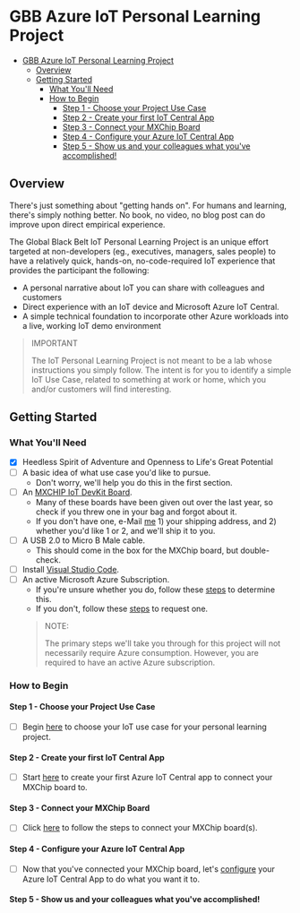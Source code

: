 # GBB Azure IoT Personal Learning Project

- [GBB Azure IoT Personal Learning Project](#gbb-azure-iot-personal-learning-project)
    - [Overview](#overview)
    - [Getting Started](#getting-started)
        - [What You'll Need](#what-youll-need)
        - [How to Begin](#how-to-begin)
            - [Step 1 - Choose your Project Use Case](#step-1---choose-your-project-use-case)
            - [Step 2 - Create your first IoT Central App](#step-2---create-your-first-iot-central-app)
            - [Step 3 - Connect your MXChip Board](#step-3---connect-your-mxchip-board)
            - [Step 4 - Configure your Azure IoT Central App](#step-4---configure-your-azure-iot-central-app)
            - [Step 5 - Show us and your colleagues what you've accomplished!](#step-5---show-us-and-your-colleagues-what-youve-accomplished)

## Overview

There's just something about "getting hands on".  For humans and learning, there's simply nothing better.  No book, no video, no blog post
can do improve upon direct empirical experience.

The Global Black Belt IoT Personal Learning Project is an unique effort targeted at non-developers (eg., executives, managers, sales people) to have a relatively quick, hands-on, no-code-required IoT experience that provides the participant the following:

- A personal narrative about IoT you can share with colleagues and customers
- Direct experience with an IoT device and Microsoft Azure IoT Central.
- A simple technical foundation to incorporate other Azure workloads into a live, working IoT demo environment

> IMPORTANT
> 
> The IoT Personal Learning Project is not meant to be a lab whose instructions you simply follow.  The intent is for you to identify a simple IoT Use Case, related to something at work or home, which you and/or customers will find interesting.

## Getting Started

### What You'll Need

- [x] Heedless Spirit of Adventure and Openness to Life's Great Potential
- [ ] A basic idea of what use case you'd like to pursue.
    - Don't worry, we'll help you do this in the first section. 
- [ ] An [MXCHIP IoT DevKit Board](http://mxchip.com/az3166).
    - Many of these boards have been given out over the last year, so check if you threw one in your bag and forgot about it.
    - If you don't have one, e-Mail [me](mailto:jbennett@microsoft.com) 1) your shipping address, and 2) whether you'd like 1 or 2, and we'll ship it to you.
- [ ] A USB 2.0 to Micro B Male cable.
    - This should come in the box for the MXChip board, but double-check.
- [ ] Install [Visual Studio Code](https://code.visualstudio.com/).
- [ ] An active Microsoft Azure Subscription.
    - If you're unsure whether you do, follow these [steps](CheckForAzureSubscription.MD) to determine this.
    - If you don't, follow these [steps]() to request one.
    > NOTE:
    >
    > The primary steps we'll take you through for this project will not necessarily require Azure consumption.  However, you are required to have an active Azure subscription.

### How to Begin

#### Step 1 - Choose your Project Use Case

- [ ] Begin [here](ChoosingYourUseCase.MD) to choose your IoT use case for your personal learning project.

#### Step 2 - Create your first IoT Central App

- [ ] Start [here](CreateYourFirstIoTCentralApp.MD) to create your first Azure IoT Central app to connect your MXChip board to.

#### Step 3 - Connect your MXChip Board

- [ ] Click [here](ConnectingTheMXChip.MD) to follow the steps to connect your MXChip board(s).

#### Step 4 - Configure your Azure IoT Central App

- [ ] Now that you've connected your MXChip board, let's [configure](ConfiguringAzureIoTCentral.MD) your Azure IoT Central App to do what you want it to.

#### Step 5 - Show us and your colleagues what you've accomplished!
